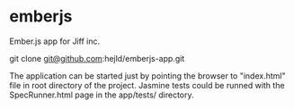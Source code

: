 emberjs
=======

Ember.js app for Jiff inc.

git clone git@github.com:hejld/emberjs-app.git

The application can be started just by pointing the browser to "index.html" file in root directory of the project. 
Jasmine tests could be runned with the SpecRunner.html page in the app/tests/ directory.